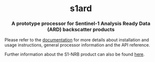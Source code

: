 <h1 align="center">
  <br>
  <a>s1ard</a>
</h1>
<h3 align="center">A prototype processor for Sentinel-1 Analysis Ready Data (ARD) backscatter products</h3>

Please refer to the [documentation](https://s1ard.readthedocs.io/en/latest/) for more details about installation and 
usage instructions, general processor information and the API reference.

Further information about the S1-NRB product can also be found [here](https://sentinel.esa.int/web/sentinel/sentinel-1-ard-normalised-radar-backscatter-nrb-product).

